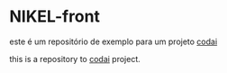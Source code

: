 # NIKEL-front

este é um repositório de exemplo para um projeto [codai](https://academy.growdev.com.br)

this is a repository to [codai](https://academy.growdev.com.br) project.

